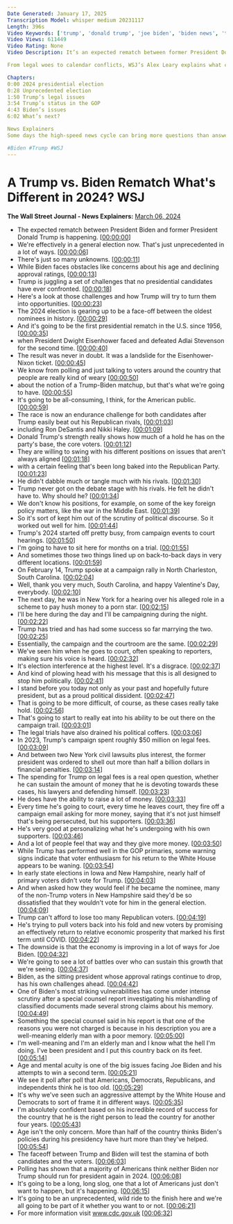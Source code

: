 ```yaml
---
Date Generated: January 17, 2025
Transcription Model: whisper medium 20231117
Length: 396s
Video Keywords: ['trump', 'donald trump', 'joe biden', 'biden news', 'trump news', 'general election', 'biden trump rematch', 'biden trump debate', '2024 presidential election', 'ron desantis', 'nikki haley', 'joe biden health', 'trump legal troubles', 'trump indictments', 'trump foreign policy', 'campaign rally', 'hush money case', 'legal trials', 'biden speech', 'trump civil lawsuit', 'gop primary', 'new hampshire', 'republican voters', 'approval ratings', 'presidential race', 'trump vs biden', 'special counsel report', 'usnews']
Video Views: 611449
Video Rating: None
Video Description: It’s an expected rematch between former President Donald Trump and President Joe Biden in the 2024 presidential election. While Biden is facing obstacles like concerns about his age and declining approval ratings, Trump is juggling challenges that many of his predecessors haven’t experienced. 

From legal woes to calendar conflicts, WSJ’s Alex Leary explains what challenges Trump faces on the campaign trail, and how he may turn them into opportunities.

Chapters:
0:00 2024 presidential election
0:28 Unprecedented election
1:50 Trump’s legal issues
3:54 Trump’s status in the GOP
4:43 Biden’s issues
6:02 What’s next?

News Explainers
Some days the high-speed news cycle can bring more questions than answers. WSJ’s news explainers break down the day's biggest stories into bite-size pieces to help you make sense of the news.

#Biden #Trump #WSJ
---
```


# A Trump vs. Biden Rematch What's Different in 2024?  WSJ
**The Wall Street Journal - News Explainers:** [March 06, 2024](https://www.youtube.com/watch?v=ezvnji9xHZk)
*  The expected rematch between President Biden and former President Donald Trump is happening. [[00:00:00](https://www.youtube.com/watch?v=ezvnji9xHZk&t=0.0s)]
*  We're effectively in a general election now. That's just unprecedented in a lot of ways. [[00:00:06](https://www.youtube.com/watch?v=ezvnji9xHZk&t=6.0s)]
*  There's just so many unknowns. [[00:00:11](https://www.youtube.com/watch?v=ezvnji9xHZk&t=11.0s)]
*  While Biden faces obstacles like concerns about his age and declining approval ratings, [[00:00:13](https://www.youtube.com/watch?v=ezvnji9xHZk&t=13.0s)]
*  Trump is juggling a set of challenges that no presidential candidates have ever confronted. [[00:00:18](https://www.youtube.com/watch?v=ezvnji9xHZk&t=18.0s)]
*  Here's a look at those challenges and how Trump will try to turn them into opportunities. [[00:00:23](https://www.youtube.com/watch?v=ezvnji9xHZk&t=23.0s)]
*  The 2024 election is gearing up to be a face-off between the oldest nominees in history. [[00:00:29](https://www.youtube.com/watch?v=ezvnji9xHZk&t=29.0s)]
*  And it's going to be the first presidential rematch in the U.S. since 1956, [[00:00:35](https://www.youtube.com/watch?v=ezvnji9xHZk&t=35.0s)]
*  when President Dwight Eisenhower faced and defeated Adlai Stevenson for the second time. [[00:00:40](https://www.youtube.com/watch?v=ezvnji9xHZk&t=40.0s)]
*  The result was never in doubt. It was a landslide for the Eisenhower-Nixon ticket. [[00:00:45](https://www.youtube.com/watch?v=ezvnji9xHZk&t=45.0s)]
*  We know from polling and just talking to voters around the country that people are really kind of weary [[00:00:50](https://www.youtube.com/watch?v=ezvnji9xHZk&t=50.0s)]
*  about the notion of a Trump-Biden matchup, but that's what we're going to have. [[00:00:55](https://www.youtube.com/watch?v=ezvnji9xHZk&t=55.0s)]
*  It's going to be all-consuming, I think, for the American public. [[00:00:59](https://www.youtube.com/watch?v=ezvnji9xHZk&t=59.0s)]
*  The race is now an endurance challenge for both candidates after Trump easily beat out his Republican rivals, [[00:01:03](https://www.youtube.com/watch?v=ezvnji9xHZk&t=63.0s)]
*  including Ron DeSantis and Nikki Haley. [[00:01:09](https://www.youtube.com/watch?v=ezvnji9xHZk&t=69.0s)]
*  Donald Trump's strength really shows how much of a hold he has on the party's base, the core voters. [[00:01:12](https://www.youtube.com/watch?v=ezvnji9xHZk&t=72.0s)]
*  They are willing to swing with his different positions on issues that aren't always aligned [[00:01:18](https://www.youtube.com/watch?v=ezvnji9xHZk&t=78.0s)]
*  with a certain feeling that's been long baked into the Republican Party. [[00:01:23](https://www.youtube.com/watch?v=ezvnji9xHZk&t=83.0s)]
*  He didn't dabble much or tangle much with his rivals. [[00:01:30](https://www.youtube.com/watch?v=ezvnji9xHZk&t=90.0s)]
*  Trump never got on the debate stage with his rivals. He felt he didn't have to. Why should he? [[00:01:34](https://www.youtube.com/watch?v=ezvnji9xHZk&t=94.0s)]
*  We don't know his positions, for example, on some of the key foreign policy matters, like the war in the Middle East. [[00:01:39](https://www.youtube.com/watch?v=ezvnji9xHZk&t=99.0s)]
*  So it's sort of kept him out of the scrutiny of political discourse. So it worked out well for him. [[00:01:44](https://www.youtube.com/watch?v=ezvnji9xHZk&t=104.0s)]
*  Trump's 2024 started off pretty busy, from campaign events to court hearings. [[00:01:50](https://www.youtube.com/watch?v=ezvnji9xHZk&t=110.0s)]
*  I'm going to have to sit here for months on a trial. [[00:01:55](https://www.youtube.com/watch?v=ezvnji9xHZk&t=115.0s)]
*  And sometimes those two things lined up on back-to-back days in very different locations. [[00:01:59](https://www.youtube.com/watch?v=ezvnji9xHZk&t=119.0s)]
*  On February 14, Trump spoke at a campaign rally in North Charleston, South Carolina. [[00:02:04](https://www.youtube.com/watch?v=ezvnji9xHZk&t=124.0s)]
*  Well, thank you very much, South Carolina, and happy Valentine's Day, everybody. [[00:02:10](https://www.youtube.com/watch?v=ezvnji9xHZk&t=130.0s)]
*  The next day, he was in New York for a hearing over his alleged role in a scheme to pay hush money to a porn star. [[00:02:15](https://www.youtube.com/watch?v=ezvnji9xHZk&t=135.0s)]
*  I'll be here during the day and I'll be campaigning during the night. [[00:02:22](https://www.youtube.com/watch?v=ezvnji9xHZk&t=142.0s)]
*  Trump has tried and has had some success so far marrying the two. [[00:02:25](https://www.youtube.com/watch?v=ezvnji9xHZk&t=145.0s)]
*  Essentially, the campaign and the courtroom are the same. [[00:02:29](https://www.youtube.com/watch?v=ezvnji9xHZk&t=149.0s)]
*  We've seen him when he goes to court, often speaking to reporters, making sure his voice is heard. [[00:02:32](https://www.youtube.com/watch?v=ezvnji9xHZk&t=152.0s)]
*  It's election interference at the highest level. It's a disgrace. [[00:02:37](https://www.youtube.com/watch?v=ezvnji9xHZk&t=157.0s)]
*  And kind of plowing head with his message that this is all designed to stop him politically. [[00:02:41](https://www.youtube.com/watch?v=ezvnji9xHZk&t=161.0s)]
*  I stand before you today not only as your past and hopefully future president, but as a proud political dissident. [[00:02:47](https://www.youtube.com/watch?v=ezvnji9xHZk&t=167.0s)]
*  That is going to be more difficult, of course, as these cases really take hold. [[00:02:56](https://www.youtube.com/watch?v=ezvnji9xHZk&t=176.0s)]
*  That's going to start to really eat into his ability to be out there on the campaign trail. [[00:03:01](https://www.youtube.com/watch?v=ezvnji9xHZk&t=181.0s)]
*  The legal trials have also drained his political coffers. [[00:03:06](https://www.youtube.com/watch?v=ezvnji9xHZk&t=186.0s)]
*  In 2023, Trump's campaign spent roughly $50 million on legal fees. [[00:03:09](https://www.youtube.com/watch?v=ezvnji9xHZk&t=189.0s)]
*  And between two New York civil lawsuits plus interest, the former president was ordered to shell out more than half a billion dollars in financial penalties. [[00:03:14](https://www.youtube.com/watch?v=ezvnji9xHZk&t=194.0s)]
*  The spending for Trump on legal fees is a real open question, whether he can sustain the amount of money that he is devoting towards these cases, his lawyers and defending himself. [[00:03:23](https://www.youtube.com/watch?v=ezvnji9xHZk&t=203.0s)]
*  He does have the ability to raise a lot of money. [[00:03:33](https://www.youtube.com/watch?v=ezvnji9xHZk&t=213.0s)]
*  Every time he's going to court, every time he leaves court, they fire off a campaign email asking for more money, saying that it's not just himself that's being persecuted, but his supporters. [[00:03:36](https://www.youtube.com/watch?v=ezvnji9xHZk&t=216.0s)]
*  He's very good at personalizing what he's undergoing with his own supporters. [[00:03:46](https://www.youtube.com/watch?v=ezvnji9xHZk&t=226.0s)]
*  And a lot of people feel that way and they give more money. [[00:03:50](https://www.youtube.com/watch?v=ezvnji9xHZk&t=230.0s)]
*  While Trump has performed well in the GOP primaries, some warning signs indicate that voter enthusiasm for his return to the White House appears to be waning. [[00:03:54](https://www.youtube.com/watch?v=ezvnji9xHZk&t=234.0s)]
*  In early state elections in Iowa and New Hampshire, nearly half of primary voters didn't vote for Trump. [[00:04:03](https://www.youtube.com/watch?v=ezvnji9xHZk&t=243.0s)]
*  And when asked how they would feel if he became the nominee, many of the non-Trump voters in New Hampshire said they'd be so dissatisfied that they wouldn't vote for him in the general election. [[00:04:09](https://www.youtube.com/watch?v=ezvnji9xHZk&t=249.0s)]
*  Trump can't afford to lose too many Republican voters. [[00:04:19](https://www.youtube.com/watch?v=ezvnji9xHZk&t=259.0s)]
*  He's trying to pull voters back into his fold and new voters by promising an effectively return to relative economic prosperity that marked his first term until COVID. [[00:04:22](https://www.youtube.com/watch?v=ezvnji9xHZk&t=262.0s)]
*  The downside is that the economy is improving in a lot of ways for Joe Biden. [[00:04:32](https://www.youtube.com/watch?v=ezvnji9xHZk&t=272.0s)]
*  We're going to see a lot of battles over who can sustain this growth that we're seeing. [[00:04:37](https://www.youtube.com/watch?v=ezvnji9xHZk&t=277.0s)]
*  Biden, as the sitting president whose approval ratings continue to drop, has his own challenges ahead. [[00:04:42](https://www.youtube.com/watch?v=ezvnji9xHZk&t=282.0s)]
*  One of Biden's most striking vulnerabilities has come under intense scrutiny after a special counsel report investigating his mishandling of classified documents made several strong claims about his memory. [[00:04:49](https://www.youtube.com/watch?v=ezvnji9xHZk&t=289.0s)]
*  Something the special counsel said in his report is that one of the reasons you were not charged is because in his description you are a well-meaning elderly man with a poor memory. [[00:05:00](https://www.youtube.com/watch?v=ezvnji9xHZk&t=300.0s)]
*  I'm well-meaning and I'm an elderly man and I know what the hell I'm doing. I've been president and I put this country back on its feet. [[00:05:14](https://www.youtube.com/watch?v=ezvnji9xHZk&t=314.0s)]
*  Age and mental acuity is one of the big issues facing Joe Biden and his attempts to win a second term. [[00:05:21](https://www.youtube.com/watch?v=ezvnji9xHZk&t=321.0s)]
*  We see it poll after poll that Americans, Democrats, Republicans, and independents think he is too old. [[00:05:29](https://www.youtube.com/watch?v=ezvnji9xHZk&t=329.0s)]
*  It's why we've seen such an aggressive attempt by the White House and Democrats to sort of frame it in different ways. [[00:05:35](https://www.youtube.com/watch?v=ezvnji9xHZk&t=335.0s)]
*  I'm absolutely confident based on his incredible record of success for the country that he is the right person to lead the country for another four years. [[00:05:43](https://www.youtube.com/watch?v=ezvnji9xHZk&t=343.0s)]
*  Age isn't the only concern. More than half of the country thinks Biden's policies during his presidency have hurt more than they've helped. [[00:05:54](https://www.youtube.com/watch?v=ezvnji9xHZk&t=354.0s)]
*  The faceoff between Trump and Biden will test the stamina of both candidates and the voters. [[00:06:03](https://www.youtube.com/watch?v=ezvnji9xHZk&t=363.0s)]
*  Polling has shown that a majority of Americans think neither Biden nor Trump should run for president again in 2024. [[00:06:08](https://www.youtube.com/watch?v=ezvnji9xHZk&t=368.0s)]
*  It's going to be a long, long slog, one that a lot of Americans just don't want to happen, but it's happening. [[00:06:15](https://www.youtube.com/watch?v=ezvnji9xHZk&t=375.0s)]
*  It's going to be an unprecedented, wild ride to the finish here and we're all going to be part of it whether you want to or not. [[00:06:21](https://www.youtube.com/watch?v=ezvnji9xHZk&t=381.0s)]
*  For more information visit www.cdc.gov.uk [[00:06:32](https://www.youtube.com/watch?v=ezvnji9xHZk&t=392.0s)]
